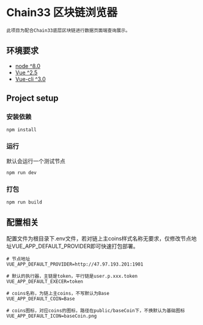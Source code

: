 # Chain33 区块链浏览器
    此项目为配合Chain33底层区块链进行数据页面端查询展示。

## 环境要求
- [node ^8.0](http://nodejs.cn/)
- [Vue ^2.5](https://cn.vuejs.org/)
- [Vue-cli ^3.0](https://cli.vuejs.org/zh/)

## Project setup

### 安装依赖
```
npm install
```

### 运行
默认会运行一个测试节点
```
npm run dev
```

### 打包
```
npm run build
```

## 配置相关

配置文件为根目录下.env文件，若对链上主coins样式名称无要求，仅修改节点地址VUE_APP_DEFAULT_PROVIDER即可快速打包部署。

```
# 节点地址
VUE_APP_DEFAULT_PROVIDER=http://47.97.193.201:1901

# 默认的执行器，主链是token，平行链是user.p.xxx.token
VUE_APP_DEFAULT_EXECER=token

# coins名称，为链上主coins，不写默认为Base
VUE_APP_DEFAULT_COIN=Base

# coins图标，对应coins的图标，路径在public/baseCoin下，不换默认为基础图标
VUE_APP_DEFAULT_ICON=baseCoin.png
```